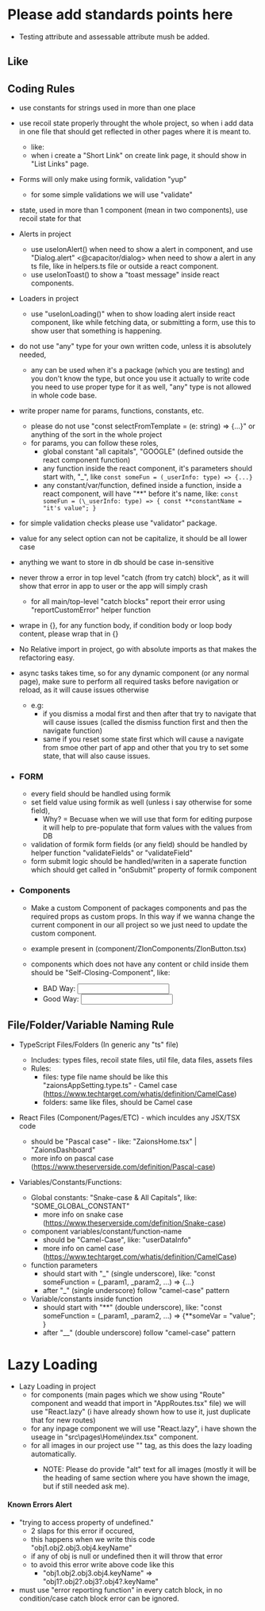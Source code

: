 # Please add standards points here

- Testing attribute and assessable attribute mush be added.

## Like

## Coding Rules

- use constants for strings used in more than one place
- use recoil state properly throught the whole project, so when i add data in one file that should get reflected in other pages where it is meant to.
  - like:
  - when i create a "Short Link" on create link page, it should show in "List Links" page.
- Forms will only make using formik, validation "yup"
  - for some simple validations we will use "validate"
- state, used in more than 1 component (mean in two components), use recoil state for that
- Alerts in project
  - use useIonAlert() when need to show a alert in component, and use "Dialog.alert" <@capacitor/dialog> when need to show a alert in any ts file, like in helpers.ts file or outside a react component.
  - use useIonToast() to show a "toast message" inside react components.
- Loaders in project
  - use "useIonLoading()" when to show loading alert inside react component, like while fetching data, or submitting a form, use this to show user that something is happening.
- do not use "any" type for your own written code, unless it is absolutely needed,
  - any can be used when it's a package (which you are testing) and you don't know the type, but once you use it actually to write code you need to use proper type for it as well, "any" type is not allowed in whole code base.
- write proper name for params, functions, constants, etc.
  - please do not use "const selectFromTemplate = (e: string) => {...}" or anything of the sort in the whole project
  - for params, you can follow these roles,
    - global constant "all capitals", "GOOGLE" (defined outside the react component function)
    - any function inside the react component, it's parameters should start with, "\_", like `const someFun = (_userInfo: type) => {...}`
    - any constant/var/function, defined inside a function, inside a react component, will have "**" before it's name, like:
      `const someFun = (\_userInfo: type) => {
      const **constantName = "it's value";
      }`
- for simple validation checks please use "validator" package.
- value for any select option can not be capitalize, it should be all lower case
- anything we want to store in db should be case in-sensitive
- never throw a error in top level "catch (from try catch) block", as it will show that error in app to user or the app will simply crash
  - for all main/top-level "catch blocks" report their error using "reportCustomError" helper function
- wrape in {}, for any function body, if condition body or loop body content, please wrap that in {}
- No Relative import in project, go with absolute imports as that makes the refactoring easy.
- async tasks takes time, so for any dynamic component (or any normal page), make sure to perform all required tasks before navigation or reload, as it will cause issues otherwise
  - e.g:
    - if you dismiss a modal first and then after that try to navigate that will cause issues (called the dismiss function first and then the navigate function)
    - same if you reset some state first which will cause a navigate from smoe other part of app and other that you try to set some state, that will also cause issues.

- ### FORM

  - every field should be handled using formik
  - set field value using formik as well (unless i say otherwise for some field),
    - Why? = Becuase when we will use that form for editing purpose it will help to pre-populate that form values with the values from DB
  - validation of formik form fields (or any field) should be handled by helper function "validateFields" or "validateField"
  - form submit logic should be handled/writen in a saperate function which should get called in "onSubmit" property of formik component

- ### Components

  - Make a custom Component of packages components and pas the required props as custom props. In this way if we wanna change the current component in our all project so we just need to update the custom component.

  - example present in (component/ZIonComponents/ZIonButton.tsx)

  - components which does not have any content or child inside them should be "Self-Closing-Component", like:
    - BAD Way: <input></input>
    - Good Way: <input />

## File/Folder/Variable Naming Rule

- TypeScript Files/Folders (In generic any "ts" file)

  - Includes: types files, recoil state files, util file, data files, assets files
  - Rules:
    - files: type file name should be like this "zaionsAppSetting.type.ts" - Camel case (<https://www.techtarget.com/whatis/definition/CamelCase>)
    - folders: same like files, should be Camel case

- React Files (Component/Pages/ETC) - which inculdes any JSX/TSX code

  - should be "Pascal case" - like: "ZaionsHome.tsx" | "ZaionsDashboard"
  - more info on pascal case (<https://www.theserverside.com/definition/Pascal-case>)

- Variables/Constants/Functions:
  - Global constants: "Snake-case & All Capitals", like: "SOME_GLOBAL_CONSTANT"
    - more info on snake case (<https://www.theserverside.com/definition/Snake-case>)
  - component variables/constant/function-name
    - should be "Camel-Case", like: "userDataInfo"
    - more info on camel case (<https://www.techtarget.com/whatis/definition/CamelCase>)
  - function parameters
    - should start with "\_" (single underscore), like: "const someFunction = (\_param1, \_param2, ...) => {...}
    - after "\_" (single underscore) follow "camel-case" pattern
  - Variable/constants inside function
    - should start with "**" (double underscore), like: "const someFunction = (\_param1, \_param2, ...) => {**someVar = "value"; }
    - after "\_\_" (double underscore) follow "camel-case" pattern

# Lazy Loading

- Lazy Loading in project
  - for components (main pages which we show using "Route" component and weadd that import in "AppRoutes.tsx" file) we will use "React.lazy" (i have already shown how to use it, just duplicate that for new routes)
  - for any inpage component we will use "React.lazy", i have shown the useage in "src\pages\Home\index.tsx" component.
  - for all images in our project use "<ZIonImg />" tag, as this does the lazy loading automatically.
    - NOTE: Please do provide "alt" text for all images (mostly it will be the heading of same section where you have shown the image, but if still needed ask me).

#### Known Errors Alert

- "trying to access property of undefined."
  - 2 slaps for this error if occured,
  - this happens when we write this code "obj1.obj2.obj3.obj4.keyName"
  - if any of obj is null or undefined then it will throw that error
  - to avoid this error write above code like this
    - "obj1.obj2.obj3.obj4.keyName" => "obj1?.obj2?.obj3?.obj4?.keyName"
- must use "error reporting function" in every catch block, in no condition/case catch block error can be ignored.
